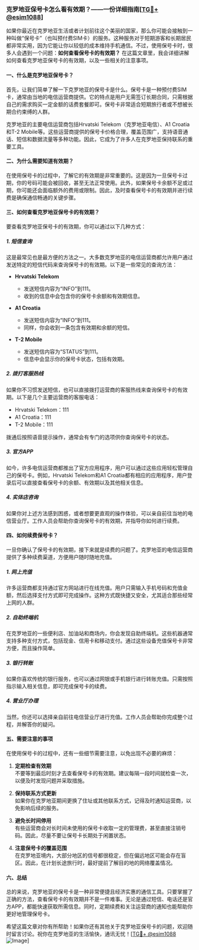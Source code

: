 ### 克罗地亚保号卡怎么看有效期？——一份详细指南[[TG💪+ @esim1088](https://t.me/s/esim1088)]

如果你最近在克罗地亚生活或者计划前往这个美丽的国家，那么你可能会接触到一种叫做“保号卡”（也叫预付费SIM卡）的服务。这种服务对于短期游客和长期居民都非常实用，因为它能让你以较低的成本维持手机通信。不过，使用保号卡时，很多人会遇到一个问题：**如何查看保号卡的有效期？** 在这篇文章里，我会详细讲解如何查看克罗地亚保号卡的有效期，以及一些相关的注意事项。

#### **一、什么是克罗地亚保号卡？**

首先，让我们简单了解一下克罗地亚的保号卡是什么。保号卡是一种预付费SIM卡，通常由当地的电信运营商提供。它的特点是用户无需签订长期合同，只需根据自己的需求购买一定金额的话费套餐即可。保号卡非常适合短期旅行者或不想被长期合约束缚的人群。

克罗地亚的主要电信运营商包括Hrvatski Telekom（克罗地亚电信）、A1 Croatia和T-2 Mobile等。这些运营商提供的保号卡价格合理，覆盖范围广，支持语音通话、短信和数据流量等多种功能。因此，它成为了许多人在克罗地亚保持联系的重要工具。

#### **二、为什么需要知道有效期？**

在使用保号卡的过程中，了解它的有效期是非常重要的。这是因为一旦保号卡过期，你的号码可能会被回收，甚至无法正常使用。此外，如果保号卡余额不足或过期，你可能还会面临额外的费用或限制。因此，及时查看保号卡的有效期并进行续费是确保通信畅通的关键步骤。

#### **三、如何查看克罗地亚保号卡的有效期？**

要查看克罗地亚保号卡的有效期，你可以通过以下几种方式：

##### **1. 短信查询**

这是最常见也是最方便的方法之一。大多数克罗地亚的电信运营商都允许用户通过发送特定的短信代码来查询保号卡的有效期。以下是一些常见的查询方法：

- **Hrvatski Telekom**
  - 发送短信内容为“INFO”到111。
  - 收到的信息中会包含你的保号卡余额和有效期信息。

- **A1 Croatia**
  - 发送短信内容为“INFO”到111。
  - 同样，你会收到一条包含有效期和余额的短信。

- **T-2 Mobile**
  - 发送短信内容为“STATUS”到111。
  - 信息中会显示你的保号卡状态，包括有效期。

##### **2. 拨打客服热线**

如果你不习惯发送短信，也可以直接拨打运营商的客服热线来查询保号卡的有效期。以下是几个主要运营商的客服电话：

- Hrvatski Telekom：111
- A1 Croatia：111
- T-2 Mobile：111

拨通后按照语音提示操作，通常会有专门的选项供你查询保号卡的状态。

##### **3. 官方APP**

如今，许多电信运营商都推出了官方应用程序，用户可以通过这些应用轻松管理自己的保号卡。例如，Hrvatski Telekom和A1 Croatia都有相应的应用程序，用户登录后可以直接查看保号卡的余额、有效期以及其他相关信息。

##### **4. 实体店咨询**

如果你对上述方法感到困惑，或者想要更直观的操作体验，可以亲自前往当地的电信营业厅。工作人员会帮助你查询保号卡的有效期，并指导你如何进行续费。

#### **四、如何续费保号卡？**

一旦你确认了保号卡的有效期，接下来就是续费的问题了。克罗地亚的电信运营商提供了多种续费渠道，方便用户随时随地充值。

##### **1. 网上充值**

许多运营商都支持通过官方网站进行在线充值。用户只需输入手机号码和充值金额，然后选择支付方式即可完成操作。这种方式既快捷又安全，尤其适合那些经常上网的人群。

##### **2. 自助终端机**

在克罗地亚的一些便利店、加油站和商场内，你会发现自助终端机。这些机器通常支持多种支付方式，包括现金、信用卡和移动支付。通过这些设备充值保号卡非常方便，而且操作简单。

##### **3. 银行转账**

如果你喜欢传统的银行服务，也可以通过网银或手机银行进行转账充值。只需按照指示输入相关信息，即可完成保号卡的续费。

##### **4. 营业厅办理**

当然，你还可以选择亲自前往电信营业厅进行充值。工作人员会帮助你完成整个过程，并解答你的疑问。

#### **五、需要注意的事项**

在使用保号卡的过程中，还有一些细节需要注意，以免出现不必要的麻烦：

1. **定期检查有效期**  
   不要等到最后时刻才去查看保号卡的有效期。建议每隔一段时间就检查一次，以便及时发现问题并采取措施。

2. **保持联系方式更新**  
   如果你在克罗地亚期间更换了住址或其他联系方式，记得及时通知运营商，以免影响后续的服务。

3. **避免长时间停用**  
   有些运营商会对长时间未使用的保号卡收取一定的管理费，甚至直接注销号码。因此，尽量不要让保号卡长期处于闲置状态。

4. **注意保号卡的覆盖范围**  
   在克罗地亚境内，大部分地区的信号都很稳定，但在偏远地区可能会存在盲区。因此，在计划长途旅行时，最好提前了解目的地的网络覆盖情况。

#### **六、总结**

总的来说，克罗地亚的保号卡是一种非常便捷且经济实惠的通信工具。只要掌握了正确的方法，查看保号卡的有效期并不是一件难事。无论是通过短信、电话还是官方APP，都能快速获取所需信息。同时，定期续费和关注运营商的通知也能帮助你更好地管理保号卡。

希望这篇文章对你有所帮助！如果你还有其他关于克罗地亚保号卡的问题，欢迎随时留言讨论。祝你在克罗地亚的生活愉快，通讯无忧！[[TG💪+ @esim1088](https://t.me/s/esim1088) ![Image](https://i.postimg.cc/4NQfJmqS/Snipaste-2025-05-13-00-14-12.png)]